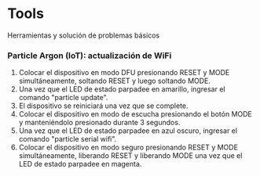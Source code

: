# Tools
Herramientas y solución de problemas básicos



### Particle Argon (IoT): actualización de WiFi

1. Colocar el dispositivo en modo DFU presionando RESET y MODE simultáneamente, soltando RESET y luego soltando MODE.
2. Una vez que el LED de estado parpadee en amarillo, ingresar el comando "particle update". 
3. El dispositivo se reiniciará una vez que se complete.
4. Colocar el dispositivo en modo de escucha presionando el botón MODE y manteniéndolo presionado durante 3 segundos. 
5. Una vez que el LED de estado parpadee en azul oscuro, ingresar el comando "particle serial wifi".
6. Colocar el dispositivo en modo seguro presionando RESET y MODE simultáneamente, liberando RESET y liberando MODE una vez que el LED de estado parpadee en magenta.
